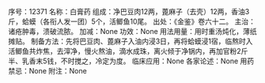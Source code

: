 序号：12371
名称：白膏药
组成：净巴豆肉12两，蓖麻子（去壳）12两，香油3斤，蛤蟆（各衔人发一团）5个，活鲫鱼10尾。
出处：《金鉴》卷六十二。
主治：诸疮肿毒，溃破流脓。
加减：None
功效：None
用法用量：用时重汤炖化，薄纸摊贴。
制备方法：先将巴豆肉、蓖麻子入油内浸3日，再将蛤蟆浸1宿，临熬时入活鲫鱼共炸焦，去滓净，慢火熬油，滴水成珠，离火倾于净锅内，再加官粉2斤半、乳香末5钱，不时搅之，冷定为度。
临床应用：None
各家论述：None
用药禁忌：None
附注：None
